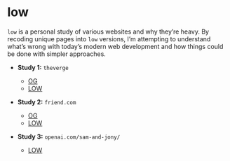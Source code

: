# low

`low` is a personal study of various websites and why they’re heavy. By recoding unique pages into `low` versions, I’m attempting to understand what’s wrong with today’s modern web development and how things could be done with simpler approaches.

* **Study 1:** `theverge`
	- [OG](/theverge/og/)
	- [LOW](/theverge/low/)

* **Study 2:** `friend.com`
	- [OG](/friend/og/)
	- [LOW](/friend/low/)

* **Study 3:** `openai.com/sam-and-jony/`
	- [LOW](/sam-and-jony/low/)
